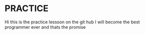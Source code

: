 # PRACTICE

Hi this is the practice lessson on the git hub 
I will become the best programmer ever and thats the promise
